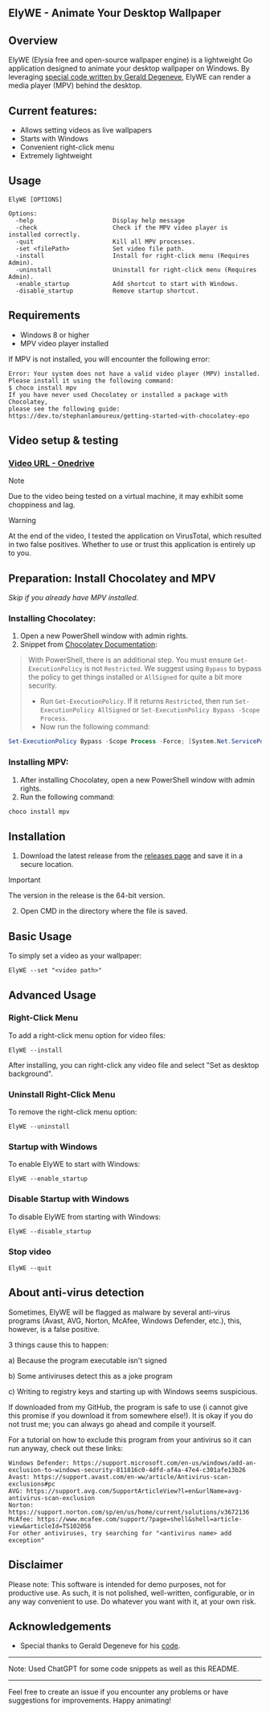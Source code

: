 ## ElyWE - Animate Your Desktop Wallpaper

## Overview

ElyWE (Elysia free and open-source wallpaper engine) is a lightweight Go application designed to animate your desktop wallpaper on Windows. By leveraging [special code written by Gerald Degeneve](https://www.codeproject.com/articles/856020/draw-behind-desktop-icons-in-windows-plus), ElyWE can render a media player (MPV) behind the desktop.

## Current features:

- Allows setting videos as live wallpapers
- Starts with Windows
- Convenient right-click menu
- Extremely lightweight

## Usage

```
ElyWE [OPTIONS]

Options:
  -help                      Display help message
  -check                     Check if the MPV video player is installed correctly.
  -quit                      Kill all MPV processes.
  -set <filePath>            Set video file path.
  -install                   Install for right-click menu (Requires Admin).
  -uninstall                 Uninstall for right-click menu (Requires Admin).
  -enable_startup            Add shortcut to start with Windows.
  -disable_startup           Remove startup shortcut.
```

## Requirements

- Windows 8 or higher
- MPV video player installed

If MPV is not installed, you will encounter the following error:

```
Error: Your system does not have a valid video player (MPV) installed.
Please install it using the following command:
$ choco install mpv
If you have never used Chocolatey or installed a package with Chocolatey,
please see the following guide: https://dev.to/stephanlamoureux/getting-started-with-chocolatey-epo
```

## Video setup & testing

### [Video URL - Onedrive](https://shiroko-my.sharepoint.com/:v:/g/personal/aiko_shiroko_onmicrosoft_com/EchjiYeMk8RGlFaDeo6Sf6MBrYKfK1tRNiAVUcWXzlHKYg?nav=eyJyZWZlcnJhbEluZm8iOnsicmVmZXJyYWxBcHAiOiJPbmVEcml2ZUZvckJ1c2luZXNzIiwicmVmZXJyYWxBcHBQbGF0Zm9ybSI6IldlYiIsInJlZmVycmFsTW9kZSI6InZpZXciLCJyZWZlcnJhbFZpZXciOiJNeUZpbGVzTGlua0NvcHkifX0&e=rWXhQ2)

> [!NOTE]
> Due to the video being tested on a virtual machine, it may exhibit some choppiness and lag.

> [!WARNING]
> At the end of the video, I tested the application on VirusTotal, which resulted in two false positives. Whether to use or trust this application is entirely up to you.

## Preparation: Install Chocolatey and MPV
*Skip if you already have MPV installed.*

### Installing Chocolatey:
1. Open a new PowerShell window with admin rights.
2. Snippet from [Chocolatey Documentation](https://docs.chocolatey.org/en-us/choco/setup/):

> With PowerShell, there is an additional step. You must ensure `Get-ExecutionPolicy` is not `Restricted`. We suggest using `Bypass` to bypass the policy to get things installed or `AllSigned` for quite a bit more security.
>  - Run `Get-ExecutionPolicy`. If it returns `Restricted`, then run `Set-ExecutionPolicy AllSigned` or `Set-ExecutionPolicy Bypass -Scope Process`.
>  - Now run the following command:

```powershell
Set-ExecutionPolicy Bypass -Scope Process -Force; [System.Net.ServicePointManager]::SecurityProtocol = [System.Net.ServicePointManager]::SecurityProtocol -bor 3072; iex ((New-Object System.Net.WebClient).DownloadString('https://community.chocolatey.org/install.ps1'))
```

### Installing MPV:
1. After installing Chocolatey, open a new PowerShell window with admin rights.
2. Run the following command:

```sh
choco install mpv
```

## Installation

1. Download the latest release from the [releases page](https://github.com/aiko-chan-ai/ElyWE/releases) and save it in a secure location.
> [!IMPORTANT]
> The version in the release is the 64-bit version.
2. Open CMD in the directory where the file is saved.

## Basic Usage

To simply set a video as your wallpaper:

```
ElyWE --set "<video path>"
```

## Advanced Usage

### Right-Click Menu

To add a right-click menu option for video files:

```
ElyWE --install
```

After installing, you can right-click any video file and select "Set as desktop background".

### Uninstall Right-Click Menu

To remove the right-click menu option:

```
ElyWE --uninstall
```

### Startup with Windows

To enable ElyWE to start with Windows:

```
ElyWE --enable_startup
```

### Disable Startup with Windows

To disable ElyWE from starting with Windows:

```
ElyWE --disable_startup
```

### Stop video
```
ElyWE --quit
```

## About anti-virus detection

Sometimes, ElyWE will be flagged as malware by several anti-virus programs (Avast, AVG, Norton, McAfee, Windows Defender, etc.), this, however, is a false positive.

3 things cause this to happen:

a) Because the program executable isn't signed

b) Some antiviruses detect this as a joke program

c) Writing to registry keys and starting up with Windows seems suspicious.

If downloaded from my GitHub, the program is safe to use (i cannot give this promise if you download it from somewhere else!). It is okay if you do not trust me; you can always go ahead and compile it yourself.

For a tutorial on how to exclude this program from your antivirus so it can run anyway, check out these links:

    Windows Defender: https://support.microsoft.com/en-us/windows/add-an-exclusion-to-windows-security-811816c0-4dfd-af4a-47e4-c301afe13b26
    Avast: https://support.avast.com/en-ww/article/Antivirus-scan-exclusions#pc
    AVG: https://support.avg.com/SupportArticleView?l=en&urlName=avg-antivirus-scan-exclusion
    Norton: https://support.norton.com/sp/en/us/home/current/solutions/v3672136
    McAfee: https://www.mcafee.com/support/?page=shell&shell=article-view&articleId=TS102056
    For other antiviruses, try searching for "<antivirus name> add exception"

## Disclaimer

Please note: This software is intended for demo purposes, not for productive use. As such, it is not polished, well-written, configurable, or in any way convenient to use. Do whatever you want with it, at your own risk.

## Acknowledgements

- Special thanks to Gerald Degeneve for his [code](https://www.codeproject.com/articles/856020/draw-behind-desktop-icons-in-windows-plus).

---

Note: Used ChatGPT for some code snippets as well as this README.

---

Feel free to create an issue if you encounter any problems or have suggestions for improvements. Happy animating!
